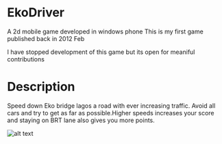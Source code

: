 # EkoDriver
A 2d mobile game developed in windows phone 
This is my first game published back in 2012 Feb

I have stopped development of this game but its open 
for meaniful contributions

# Description
Speed down Eko bridge lagos a road with ever increasing traffic.
Avoid all cars and try to get as far as possible.Higher speeds increases your score and staying on BRT lane
also gives you more points.

![alt text](https://raw.github.com/otichibueze/EkoDriver/tree/master/EkoDriverContent/Loadpage.png)
